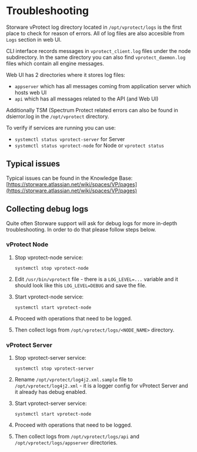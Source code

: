 # Troubleshooting

Storware vProtect log directory located in `/opt/vprotect/logs` is the first place to check for reason of errors. All of log files are also accesible from `Logs` section in web UI.

CLI interface records messages in `vprotect_client.log` files under the node subdirectory. In the same directory you can also find `vprotect_daemon.log` files which contain all engine messages.

Web UI has 2 directories where it stores log files:

* `appserver` which has all messages coming from application server which hosts web UI
* `api` which has all messages related to the API \(and Web UI\)

Additionally TSM \(Spectrum Protect related errors can also be found in dsierror.log in the `/opt/vprotect` directory.

To verify if services are running you can use:

* `systemctl status vprotect-server` for Server
* `systemctl status vprotect-node` for Node or `vprotect status`

## Typical issues

Typical issues can be found in the Knowledge Base: [https://storware.atlassian.net/wiki/spaces/VP/pages](https://storware.atlassian.net/wiki/spaces/VP/pages)

## Collecting debug logs

Quite often Storware support will ask for debug logs for more in-depth troubleshooting. In order to do that please follow steps below.

### vProtect Node

1. Stop vprotect-node service:

   `systemctl stop vprotect-node`

2. Edit `/usr/bin/vprotect` file - there is a `LOG_LEVEL=...` variable and it should look like this `LOG_LEVEL=DEBUG` and save the file.
3. Start vprotect-node service:

   `systemctl start vprotect-node`

4. Proceed with operations that need to be logged.
5. Then collect logs from `/opt/vprotect/logs/<NODE_NAME>` directory.

### **vProtect Server**

1. Stop vprotect-server service:

   `systemctl stop vprotect-server`

2. Rename `/opt/vprotect/log4j2.xml.sample` file to `/opt/vprotect/log4j2.xml`  - it is a logger config for vProtect Server and it already has debug enabled.
3. Start vprotect-server service:

   `systemctl start vprotect-node`

4. Proceed with operations that need to be logged.
5. Then collect logs from `/opt/vprotect/logs/api` and `/opt/vprotect/logs/appserver` directories.

